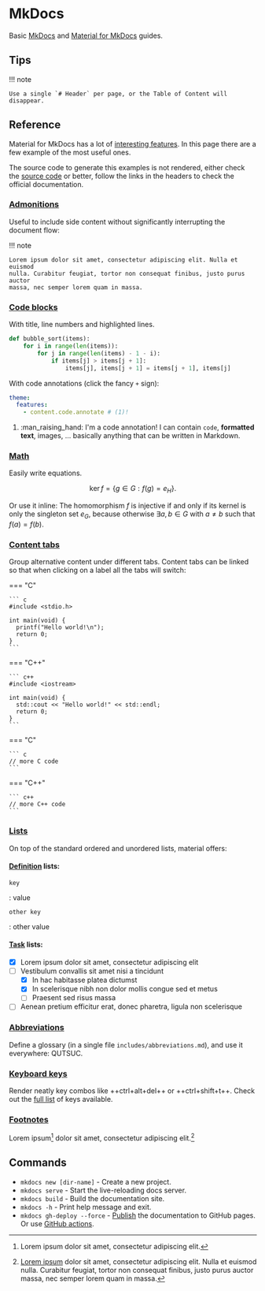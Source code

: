 # MkDocs

Basic 
[MkDocs](https://www.mkdocs.org)
and
[Material for MkDocs](https://squidfunk.github.io/mkdocs-material/)
guides.

## Tips

!!! note

    Use a single `# Header` per page, or the Table of Content will disappear.

## Reference

Material for MkDocs has a lot of
[interesting features](https://squidfunk.github.io/mkdocs-material/reference/).
In this page there are a few example of the most useful ones.

The source code to generate this examples is not rendered,
either check the
[source code](https://raw.githubusercontent.com/pietro-nobili-SDG/dsdocs/main/docs/mkdocs/guide.md)
or better, follow the links in the headers to check the official documentation.

### [Admonitions](https://squidfunk.github.io/mkdocs-material/reference/admonitions/)

Useful to include side content without significantly interrupting the document flow:

!!! note

    Lorem ipsum dolor sit amet, consectetur adipiscing elit. Nulla et euismod
    nulla. Curabitur feugiat, tortor non consequat finibus, justo purus auctor
    massa, nec semper lorem quam in massa.

### [Code blocks](https://squidfunk.github.io/mkdocs-material/reference/code-blocks/)

With title, line numbers and highlighted lines.

``` py linenums="1" title="bubble_sort.py" hl_lines="2 3"
def bubble_sort(items):
    for i in range(len(items)):
        for j in range(len(items) - 1 - i):
            if items[j] > items[j + 1]:
                items[j], items[j + 1] = items[j + 1], items[j]
```

With code annotations (click the fancy `+` sign):

``` yaml
theme:
  features:
    - content.code.annotate # (1)!
```

1.  :man_raising_hand: I'm a code annotation! I can contain `code`, __formatted
    text__, images, ... basically anything that can be written in Markdown.


### [Math](https://squidfunk.github.io/mkdocs-material/reference/mathjax/)

Easily write equations.

$$
\operatorname{ker} f=\{g\in G:f(g)=e_{H}\}{\mbox{.}}
$$

Or use it inline:
The homomorphism $f$ is injective if and only if its kernel is only the 
singleton set $e_G$, because otherwise $\exists a,b\in G$ with $a\neq b$ such 
that $f(a)=f(b)$.

### [Content tabs](https://squidfunk.github.io/mkdocs-material/reference/content-tabs/)

Group alternative content under different tabs.
Content tabs can be linked so that when clicking on a label all the tabs will switch:

=== "C"

    ``` c
    #include <stdio.h>

    int main(void) {
      printf("Hello world!\n");
      return 0;
    }
    ```

=== "C++"

    ``` c++
    #include <iostream>

    int main(void) {
      std::cout << "Hello world!" << std::endl;
      return 0;
    }
    ```

<!-- no idea how to split them properly but this works -->

=== "C"

    ``` c
    // more C code
    ```

=== "C++"

    ``` c++
    // more C++ code
    ```

### [Lists](https://squidfunk.github.io/mkdocs-material/reference/lists/)

On top of the standard ordered and unordered lists,
material offers:

#### [Definition](https://squidfunk.github.io/mkdocs-material/reference/lists/#using-definition-lists) lists:

`key`

: value

`other key`

: other value

#### [Task](https://squidfunk.github.io/mkdocs-material/reference/lists/#using-task-lists) lists:

- [x] Lorem ipsum dolor sit amet, consectetur adipiscing elit
- [ ] Vestibulum convallis sit amet nisi a tincidunt
    * [x] In hac habitasse platea dictumst
    * [x] In scelerisque nibh non dolor mollis congue sed et metus
    * [ ] Praesent sed risus massa
- [ ] Aenean pretium efficitur erat, donec pharetra, ligula non scelerisque

### [Abbreviations](https://squidfunk.github.io/mkdocs-material/reference/tooltips/#adding-abbreviations)

Define a glossary (in a single file `includes/abbreviations.md`),
and use it everywhere:
QUTSUC.

### [Keyboard keys](https://squidfunk.github.io/mkdocs-material/reference/formatting/?h=ctrl#adding-keyboard-keys)

Render neatly key combos like
++ctrl+alt+del++
or
++ctrl+shift+t++.
Check out the
[full list](https://facelessuser.github.io/pymdown-extensions/extensions/keys/#extendingmodifying-key-map-index)
of keys available.

### [Footnotes](https://squidfunk.github.io/mkdocs-material/reference/footnotes/)

Lorem ipsum[^1] dolor sit amet, consectetur adipiscing elit.[^2]

[^1]: Lorem ipsum dolor sit amet, consectetur adipiscing elit.

[^2]:
    [Lorem ipsum](https://en.wikipedia.org/wiki/Lorem_ipsum)
    dolor sit amet, consectetur adipiscing elit. Nulla et euismod
    nulla. Curabitur feugiat, tortor non consequat finibus, justo purus auctor
    massa, nec semper lorem quam in massa.

## Commands

* `mkdocs new [dir-name]` - Create a new project.
* `mkdocs serve` - Start the live-reloading docs server.
* `mkdocs build` - Build the documentation site.
* `mkdocs -h` - Print help message and exit.
* `mkdocs gh-deploy --force` - [Publish](https://squidfunk.github.io/mkdocs-material/publishing-your-site/#with-mkdocs) the documentation to GitHub pages.
  Or use [GitHub actions](https://squidfunk.github.io/mkdocs-material/publishing-your-site/#with-github-actions).

